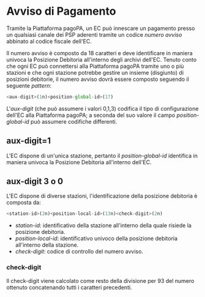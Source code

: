 Avviso di Pagamento
===================

Tramite la Piattaforma pagoPA, un EC può innescare un pagamento presso un qualsiasi canale dei PSP aderenti tramite un codice *numero avviso* abbinato al codice fiscale dell'EC.

Il numero avviso è composto da 18 caratteri e deve identificare in maniera univoca la Posizione Debitoria all'interno degli archivi dell'EC. Tenuto conto che ogni EC può connettersi alla Piattaforma pagoPA tramite uno o più stazioni e che ogni stazione potrebbe gestire un insieme (disgiunto) di posizioni debitorie, il numero avviso dovrà essere composto seguendo il seguente *pattern*:

```javascript
<aux-digit>(1n)<position-global-id>(17)
```

L'*aux-digit* (che può assumere i valori 0,1,3) codifica il tipo di configurazione dell'EC alla Piattaforma pagoPA; a seconda del suo valore il campo *position-global-id* può assumere codifiche differenti.

## aux-digit=1

L'EC dispone di un'unica stazione, pertanto il *position-global-id* identifica in maniera univoca la Posizione Debitoria all'interno dell'EC.

## aux-digit 3 o 0

L'EC dispone di diverse stazioni, l'identificazione della posizione debitoria è composta da:

```javascript
<station-id>(2n)<position-local-id>(13n)<check-digit>(2n)
```

* *station-id*: identificativo della stazione all'interno della quale risiede la posizione debitoria.
* *position-local-id*: identificativo univoco della posizione debitoria all'interno della stazione.
* *check-digit*: codice di controllo del numero avviso.

### check-digit

Il check-digit viene calcolato come resto della divisione per 93 del numero ottenuto concatenando tutti i caratteri precedenti.
